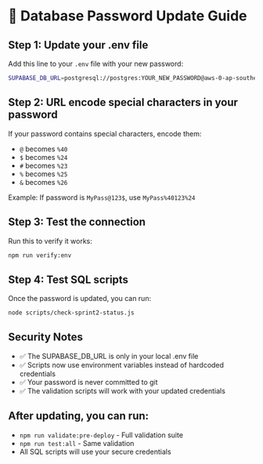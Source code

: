 # 🔐 Database Password Update Guide

## Step 1: Update your .env file

Add this line to your `.env` file with your new password:

```bash
SUPABASE_DB_URL=postgresql://postgres:YOUR_NEW_PASSWORD@aws-0-ap-southeast-1.pooler.supabase.com:6543/postgres
```

## Step 2: URL encode special characters in your password

If your password contains special characters, encode them:
- `@` becomes `%40`
- `$` becomes `%24`
- `#` becomes `%23`
- `%` becomes `%25`
- `&` becomes `%26`

Example: If password is `MyPass@123$`, use `MyPass%40123%24`

## Step 3: Test the connection

Run this to verify it works:
```bash
npm run verify:env
```

## Step 4: Test SQL scripts

Once the password is updated, you can run:
```bash
node scripts/check-sprint2-status.js
```

## Security Notes

- ✅ The SUPABASE_DB_URL is only in your local .env file
- ✅ Scripts now use environment variables instead of hardcoded credentials  
- ✅ Your password is never committed to git
- ✅ The validation scripts will work with your updated credentials

## After updating, you can run:

- `npm run validate:pre-deploy` - Full validation suite
- `npm run test:all` - Same validation
- All SQL scripts will use your secure credentials